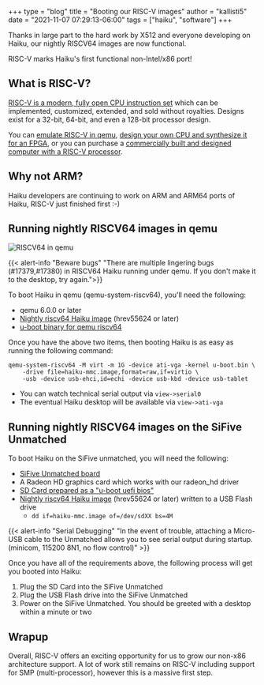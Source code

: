 +++
type = "blog"
title = "Booting our RISC-V images"
author = "kallisti5"
date = "2021-11-07 07:29:13-06:00"
tags = ["haiku", "software"]
+++

Thanks in large part to the hard work by X512 and everyone developing on Haiku, our nightly RISCV64 images are now functional.

RISC-V marks Haiku's first functional non-Intel/x86 port!

## What is RISC-V?

[RISC-V is a modern, fully open CPU instruction set](https://riscv.org/about/) which can be implemented, customized, extended, and sold without royalties. Designs exist for a 32-bit, 64-bit, and even a 128-bit processor design.

You can [emulate RISC-V in qemu](https://wiki.qemu.org/Documentation/Platforms/RISCV), [design your own CPU and synthesize it for an FPGA](https://aignacio.com/posts/hdls/mpsoc_riscv/), or you can purchase a [commercially built and designed computer with a RISC-V processor](https://www.sifive.com/boards/hifive-unmatched).

## Why not ARM?

Haiku developers are continuing to work on ARM and ARM64 ports of Haiku, RISC-V just finished first :-)

## Running nightly RISCV64 images in qemu

![RISCV64 in qemu](/files/screenshots/riscv64-qemu.png "RISCV64 in qemu")

{{< alert-info "Beware bugs" "There are multiple lingering bugs (#17379,#17380) in RISCV64 Haiku running under qemu. If you don't make it to the desktop, try again.">}}

To boot Haiku in qemu (qemu-system-riscv64), you'll need the following:

* qemu 6.0.0 or later
* [Nightly riscv64 Haiku image](https://download.haiku-os.org/nightly-images/riscv64/) (hrev55624 or later)
* [u-boot binary for qemu riscv64](https://github.com/haiku/firmware/tree/master/u-boot/riscv64/qemu)

Once you have the above two items, then booting Haiku is as easy as running the following command:

```
qemu-system-riscv64 -M virt -m 1G -device ati-vga -kernel u-boot.bin \
	-drive file=haiku-mmc.image,format=raw,if=virtio \
	-usb -device usb-ehci,id=echi -device usb-kbd -device usb-tablet
```

* You can watch technical serial output via ```view->serial0```
* The eventual Haiku desktop will be available via ```view->ati-vga```

## Running nightly RISCV64 images on the SiFive Unmatched

To boot Haiku on the SiFive unmatched, you will need the following:

* [SiFive Unmatched board](https://www.sifive.com/boards/hifive-unmatched)
* A Radeon HD graphics card which works with our radeon_hd driver
* [SD Card prepared as a "u-boot uefi bios"](https://git.haiku-os.org/haiku/tree/3rdparty/kallisti5/unmatched-uboot.sh)
* [Nightly riscv64 Haiku image](https://download.haiku-os.org/nightly-images/riscv64/) (hrev55624 or later) written to a USB Flash drive
  * ```dd if=haiku-mmc.image of=/dev/sdXX bs=4M```

{{< alert-info "Serial Debugging" "In the event of trouble, attaching a Micro-USB cable to the Unmatched allows you to see serial output during startup.  (minicom, 115200 8N1, no flow control)" >}}

Once you have all of the requirements above, the following process will get you booted into Haiku:

1. Plug the SD Card into the SiFive Unmatched
2. Plug the USB Flash drive into the SiFive Unmatched
3. Power on the SiFive Unmatched. You should be greeted with a desktop within a minute or two

## Wrapup

Overall, RISC-V offers an exciting opportunity for us to grow our non-x86 architecture support.
A lot of work still remains on RISC-V including support for SMP (multi-processor), however this
is a massive first step.
